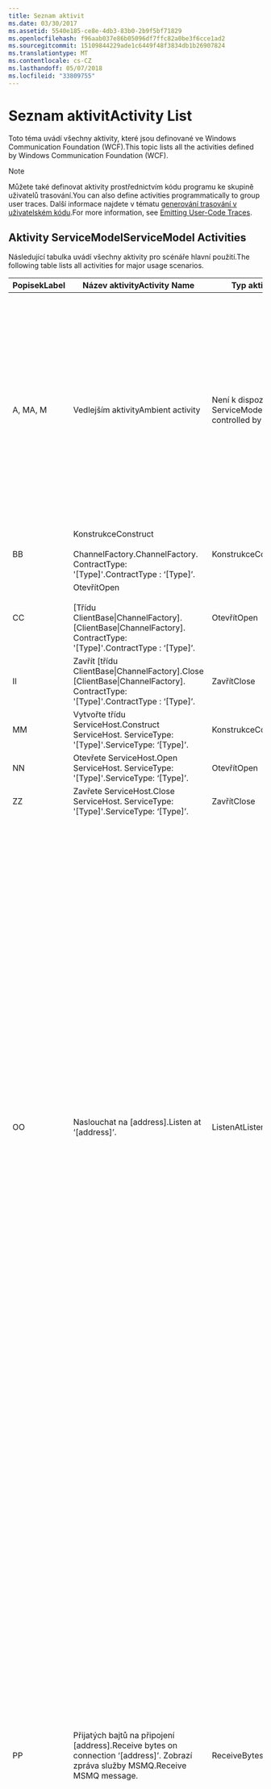 ```yaml
---
title: Seznam aktivit
ms.date: 03/30/2017
ms.assetid: 5540e185-ce8e-4db3-83b0-2b9f5bf71829
ms.openlocfilehash: f96aab037e86b05096df7ffc82a0be3f6cce1ad2
ms.sourcegitcommit: 15109844229ade1c6449f48f3834db1b26907824
ms.translationtype: MT
ms.contentlocale: cs-CZ
ms.lasthandoff: 05/07/2018
ms.locfileid: "33809755"
---
```

# <a name="activity-list"></a><span data-ttu-id="0d6ec-102">Seznam aktivit</span><span class="sxs-lookup"><span data-stu-id="0d6ec-102">Activity List</span></span>
<span data-ttu-id="0d6ec-103">Toto téma uvádí všechny aktivity, které jsou definované ve Windows Communication Foundation (WCF).</span><span class="sxs-lookup"><span data-stu-id="0d6ec-103">This topic lists all the activities defined by Windows Communication Foundation (WCF).</span></span>  
  
> [!NOTE]
>  <span data-ttu-id="0d6ec-104">Můžete také definovat aktivity prostřednictvím kódu programu ke skupině uživatelů trasování.</span><span class="sxs-lookup"><span data-stu-id="0d6ec-104">You can also define activities programmatically to group user traces.</span></span> <span data-ttu-id="0d6ec-105">Další informace najdete v tématu [generování trasování v uživatelském kódu](../../../../../docs/framework/wcf/diagnostics/tracing/emitting-user-code-traces.md).</span><span class="sxs-lookup"><span data-stu-id="0d6ec-105">For more information, see [Emitting User-Code Traces](../../../../../docs/framework/wcf/diagnostics/tracing/emitting-user-code-traces.md).</span></span>  
  
## <a name="servicemodel-activities"></a><span data-ttu-id="0d6ec-106">Aktivity ServiceModel</span><span class="sxs-lookup"><span data-stu-id="0d6ec-106">ServiceModel Activities</span></span>  
 <span data-ttu-id="0d6ec-107">Následující tabulka uvádí všechny aktivity pro scénáře hlavní použití.</span><span class="sxs-lookup"><span data-stu-id="0d6ec-107">The following table lists all activities for major usage scenarios.</span></span>  
  
|<span data-ttu-id="0d6ec-108">Popisek</span><span class="sxs-lookup"><span data-stu-id="0d6ec-108">Label</span></span>|<span data-ttu-id="0d6ec-109">Název aktivity</span><span class="sxs-lookup"><span data-stu-id="0d6ec-109">Activity Name</span></span>|<span data-ttu-id="0d6ec-110">Typ aktivity</span><span class="sxs-lookup"><span data-stu-id="0d6ec-110">Activity Type</span></span>|<span data-ttu-id="0d6ec-111">Popis</span><span class="sxs-lookup"><span data-stu-id="0d6ec-111">Description</span></span>|  
|-----------|-------------------|-------------------|-----------------|  
|<span data-ttu-id="0d6ec-112">A, M</span><span class="sxs-lookup"><span data-stu-id="0d6ec-112">A, M</span></span>|<span data-ttu-id="0d6ec-113">Vedlejším aktivity</span><span class="sxs-lookup"><span data-stu-id="0d6ec-113">Ambient activity</span></span>|<span data-ttu-id="0d6ec-114">Není k dispozici (Toto není řídí ServiceModel)</span><span class="sxs-lookup"><span data-stu-id="0d6ec-114">N/A (this is not controlled by ServiceModel)</span></span>|<span data-ttu-id="0d6ec-115">Aktivita, jejíž ID je nastavena v TLS před volání ServiceModel kódu (na straně klienta nebo na straně serveru).</span><span class="sxs-lookup"><span data-stu-id="0d6ec-115">The activity whose ID is set in TLS before any calls to ServiceModel code (client side or server side).</span></span><br /><br /> <span data-ttu-id="0d6ec-116">Příklad: Aktivitu, kde je volán otevřete na straně klienta WCF nebo serviceHost.open je volána.</span><span class="sxs-lookup"><span data-stu-id="0d6ec-116">Example: An activity where  open is called on the WCF client or serviceHost.open is called.</span></span>|  
|<span data-ttu-id="0d6ec-117">B</span><span class="sxs-lookup"><span data-stu-id="0d6ec-117">B</span></span>|<span data-ttu-id="0d6ec-118">Konstrukce</span><span class="sxs-lookup"><span data-stu-id="0d6ec-118">Construct</span></span><br /><br /> <span data-ttu-id="0d6ec-119">ChannelFactory.</span><span class="sxs-lookup"><span data-stu-id="0d6ec-119">ChannelFactory.</span></span> <span data-ttu-id="0d6ec-120">ContractType: '[Type]'.</span><span class="sxs-lookup"><span data-stu-id="0d6ec-120">ContractType : ‘[Type]’.</span></span>|<span data-ttu-id="0d6ec-121">Konstrukce</span><span class="sxs-lookup"><span data-stu-id="0d6ec-121">Construct</span></span>||  
|<span data-ttu-id="0d6ec-122">C</span><span class="sxs-lookup"><span data-stu-id="0d6ec-122">C</span></span>|<span data-ttu-id="0d6ec-123">Otevřít</span><span class="sxs-lookup"><span data-stu-id="0d6ec-123">Open</span></span><br /><br /> <span data-ttu-id="0d6ec-124">[Třídu ClientBase&#124;ChannelFactory].</span><span class="sxs-lookup"><span data-stu-id="0d6ec-124">[ClientBase&#124;ChannelFactory].</span></span> <span data-ttu-id="0d6ec-125">ContractType: '[Type]'.</span><span class="sxs-lookup"><span data-stu-id="0d6ec-125">ContractType : ‘[Type]’.</span></span>|<span data-ttu-id="0d6ec-126">Otevřít</span><span class="sxs-lookup"><span data-stu-id="0d6ec-126">Open</span></span>||  
|<span data-ttu-id="0d6ec-127">I</span><span class="sxs-lookup"><span data-stu-id="0d6ec-127">I</span></span>|<span data-ttu-id="0d6ec-128">Zavřít [třídu ClientBase&#124;ChannelFactory].</span><span class="sxs-lookup"><span data-stu-id="0d6ec-128">Close [ClientBase&#124;ChannelFactory].</span></span> <span data-ttu-id="0d6ec-129">ContractType: '[Type]'.</span><span class="sxs-lookup"><span data-stu-id="0d6ec-129">ContractType : ‘[Type]’.</span></span>|<span data-ttu-id="0d6ec-130">Zavřít</span><span class="sxs-lookup"><span data-stu-id="0d6ec-130">Close</span></span>||  
|<span data-ttu-id="0d6ec-131">M</span><span class="sxs-lookup"><span data-stu-id="0d6ec-131">M</span></span>|<span data-ttu-id="0d6ec-132">Vytvořte třídu ServiceHost.</span><span class="sxs-lookup"><span data-stu-id="0d6ec-132">Construct ServiceHost.</span></span> <span data-ttu-id="0d6ec-133">ServiceType: '[Type]'.</span><span class="sxs-lookup"><span data-stu-id="0d6ec-133">ServiceType: ‘[Type]’.</span></span>|<span data-ttu-id="0d6ec-134">Konstrukce</span><span class="sxs-lookup"><span data-stu-id="0d6ec-134">Construct</span></span>||  
|<span data-ttu-id="0d6ec-135">N</span><span class="sxs-lookup"><span data-stu-id="0d6ec-135">N</span></span>|<span data-ttu-id="0d6ec-136">Otevřete ServiceHost.</span><span class="sxs-lookup"><span data-stu-id="0d6ec-136">Open ServiceHost.</span></span> <span data-ttu-id="0d6ec-137">ServiceType: '[Type]'.</span><span class="sxs-lookup"><span data-stu-id="0d6ec-137">ServiceType: ‘[Type]’.</span></span>|<span data-ttu-id="0d6ec-138">Otevřít</span><span class="sxs-lookup"><span data-stu-id="0d6ec-138">Open</span></span>||  
|<span data-ttu-id="0d6ec-139">Z</span><span class="sxs-lookup"><span data-stu-id="0d6ec-139">Z</span></span>|<span data-ttu-id="0d6ec-140">Zavřete ServiceHost.</span><span class="sxs-lookup"><span data-stu-id="0d6ec-140">Close ServiceHost.</span></span> <span data-ttu-id="0d6ec-141">ServiceType: '[Type]'.</span><span class="sxs-lookup"><span data-stu-id="0d6ec-141">ServiceType: ‘[Type]’.</span></span>|<span data-ttu-id="0d6ec-142">Zavřít</span><span class="sxs-lookup"><span data-stu-id="0d6ec-142">Close</span></span>||  
|<span data-ttu-id="0d6ec-143">O</span><span class="sxs-lookup"><span data-stu-id="0d6ec-143">O</span></span>|<span data-ttu-id="0d6ec-144">Naslouchat na [address].</span><span class="sxs-lookup"><span data-stu-id="0d6ec-144">Listen at ‘[address]’.</span></span>|<span data-ttu-id="0d6ec-145">ListenAt</span><span class="sxs-lookup"><span data-stu-id="0d6ec-145">ListenAt</span></span>|<span data-ttu-id="0d6ec-146">Tato a další aktivity jsou specifické pro přenos.</span><span class="sxs-lookup"><span data-stu-id="0d6ec-146">This and the next activity are transport-specific.</span></span> <span data-ttu-id="0d6ec-147">Aktivita ListenAt reprezentuje obsah, který se mapuje na adresu, na kterém naslouchá naslouchací proces kanálu nástroje v.</span><span class="sxs-lookup"><span data-stu-id="0d6ec-147">The ListenAt activity represents the content that maps to the address where the channel listener listens at.</span></span> <span data-ttu-id="0d6ec-148">V případě služby MSMQ je fronty samotné vzhledem k tomu, že mapuje fronty na jednu adresu.</span><span class="sxs-lookup"><span data-stu-id="0d6ec-148">In the case of MSMQ, it is the queue itself since the queue maps to one address.</span></span> <span data-ttu-id="0d6ec-149">Tato aktivita poslouchá příchozí připojení v případě přenosů orientovaná na připojení, pro zprávy služby MSMQ v případě služby MSMQ.</span><span class="sxs-lookup"><span data-stu-id="0d6ec-149">This activity listens for incoming connections in the case of connection-oriented transports, for MSMQ messages in the case of MSMQ.</span></span> <span data-ttu-id="0d6ec-150">Tato aktivita se vytvoří během ServiceHost.Open() a obsahuje trasování týkající se vytvoření a uvolnění naslouchací proces, jakož i přenosu se pro všechny aktivity ReceiveBytes.</span><span class="sxs-lookup"><span data-stu-id="0d6ec-150">This activity is created during ServiceHost.Open(), and contains the traces related to creating and disposing the listener, as well as transferring out to all ReceiveBytes activities.</span></span>|  
|<span data-ttu-id="0d6ec-151">P</span><span class="sxs-lookup"><span data-stu-id="0d6ec-151">P</span></span>|<span data-ttu-id="0d6ec-152">Přijatých bajtů na připojení [address].</span><span class="sxs-lookup"><span data-stu-id="0d6ec-152">Receive bytes on connection ‘[address]’.</span></span> <span data-ttu-id="0d6ec-153">Zobrazí zpráva služby MSMQ.</span><span class="sxs-lookup"><span data-stu-id="0d6ec-153">Receive MSMQ message.</span></span>|<span data-ttu-id="0d6ec-154">ReceiveBytes</span><span class="sxs-lookup"><span data-stu-id="0d6ec-154">ReceiveBytes</span></span>|<span data-ttu-id="0d6ec-155">V rámci této aktivity je zpracování dat, který nakonec získá zprávu WCF.</span><span class="sxs-lookup"><span data-stu-id="0d6ec-155">In this activity, data that will eventually get a WCF message is processed.</span></span> <span data-ttu-id="0d6ec-156">Příchozí bajty jsou čekali v případě orientovaná na připojení přenosu nebo http.</span><span class="sxs-lookup"><span data-stu-id="0d6ec-156">Incoming bytes are waited in the case of connection-oriented transport or http.</span></span> <span data-ttu-id="0d6ec-157">Pro TCP nebo pojmenovaného kanálu životnost tuto aktivitu je životnost připojení, jako je vytvořen při vytváření připojení.</span><span class="sxs-lookup"><span data-stu-id="0d6ec-157">For TCP/named-pipe, the lifetime of this activity is the lifetime of the connection, as it is created when the connection is created.</span></span> <span data-ttu-id="0d6ec-158">Pro protokol http je životnosti žádost o zprávu a se vytvoří, když je zpráva odeslána.</span><span class="sxs-lookup"><span data-stu-id="0d6ec-158">For http, it is of the lifetime of a message request and is created when the message is sent.</span></span> <span data-ttu-id="0d6ec-159">Tato aktivita obsahuje trasování týkající se vytvoření a uvolnění připojení, pokud je k dispozici, jakož i přenosy se pro všechny aktivity zpracování zprávy (objekt).</span><span class="sxs-lookup"><span data-stu-id="0d6ec-159">This activity contains the traces related to creating and disposing the connection if applicable, as well as transfers out to all message (object) processing activities.</span></span><br /><br /> <span data-ttu-id="0d6ec-160">V případě služby MSMQ je aktivita kde načtení zprávy služby MSMQ.</span><span class="sxs-lookup"><span data-stu-id="0d6ec-160">In the case of MSMQ, it is the activity where the MSMQ message is retrieved.</span></span>|  
|<span data-ttu-id="0d6ec-161">Q</span><span class="sxs-lookup"><span data-stu-id="0d6ec-161">Q</span></span>|<span data-ttu-id="0d6ec-162">Proces zpráva [číslo].</span><span class="sxs-lookup"><span data-stu-id="0d6ec-162">Process message [number].</span></span> <span data-ttu-id="0d6ec-163">(Poznámka: [číslo] je rovnoměrně se zvětšující hodnotu, která začíná na 1.)</span><span class="sxs-lookup"><span data-stu-id="0d6ec-163">(Note, [number] is a monotonically increasing value which starts at 1.)</span></span>|<span data-ttu-id="0d6ec-164">ProcessMessage</span><span class="sxs-lookup"><span data-stu-id="0d6ec-164">ProcessMessage</span></span>|<span data-ttu-id="0d6ec-165">Proces příchozí zprávy.</span><span class="sxs-lookup"><span data-stu-id="0d6ec-165">Process an incoming message.</span></span> <span data-ttu-id="0d6ec-166">Tato aktivita se spustí po doručení všech dat (bajtů, zprávy služby MSMQ) a vytvořit objekt zpráv WCF.</span><span class="sxs-lookup"><span data-stu-id="0d6ec-166">This activity starts when all the data (bytes, MSMQ message) are received to form a WCF message object.</span></span> <span data-ttu-id="0d6ec-167">Trasování v rámci této aktivity řešit zpracování záhlaví.</span><span class="sxs-lookup"><span data-stu-id="0d6ec-167">Traces within this activity deal with header processing.</span></span><br /><br /> <span data-ttu-id="0d6ec-168">Jakmile je vytvořen zprávu, která může být odeslána, ServiceHost ProcessAction aktivity je přepnutá na po vyhledávání odpovídající ID aktivity</span><span class="sxs-lookup"><span data-stu-id="0d6ec-168">Once a message that can be dispatched is formed, the ServiceHost ProcessAction activity is switched to after looking up the corresponding Activity ID.</span></span>|  
|<span data-ttu-id="0d6ec-169">D, S</span><span class="sxs-lookup"><span data-stu-id="0d6ec-169">D, S</span></span>|<span data-ttu-id="0d6ec-170">Zpracování akce [akce].</span><span class="sxs-lookup"><span data-stu-id="0d6ec-170">Process action ‘[action]’.</span></span>|<span data-ttu-id="0d6ec-171">ProcessAction</span><span class="sxs-lookup"><span data-stu-id="0d6ec-171">ProcessAction</span></span>|<span data-ttu-id="0d6ec-172">Proces, zobrazí se zpráva přes protokolů přenosu, zabezpečení nebo RM pro odeslání zprávy do uživatelského kódu na, a v obráceném pořadí na odeslání.</span><span class="sxs-lookup"><span data-stu-id="0d6ec-172">Process the message through the Transport/Security/RM stack for dispatching the message to user code on receive, and in the reverse order on send.</span></span><br /><br /> <span data-ttu-id="0d6ec-173">Na serveru tato aktivita používá šířený ID aktivity, pokud se odešlou v záhlaví zprávy prostřednictvím "Rozšíření aktivity"; jinak se vytvoří nový identifikátor GUID.</span><span class="sxs-lookup"><span data-stu-id="0d6ec-173">On the server, this activity uses the propagated Activity ID if it is sent in the message header via "Activity Propagation"; otherwise, a new GUID is created.</span></span><br /><br /> <span data-ttu-id="0d6ec-174">Zpráva odpovědi pro požadavek nebo odpověď kontrakty se také zpracovává aktivity.</span><span class="sxs-lookup"><span data-stu-id="0d6ec-174">The response message for request/reply contracts is also processed in that activity.</span></span>|  
|<span data-ttu-id="0d6ec-175">T</span><span class="sxs-lookup"><span data-stu-id="0d6ec-175">T</span></span>|<span data-ttu-id="0d6ec-176">Spusťte [IContract.Operation].</span><span class="sxs-lookup"><span data-stu-id="0d6ec-176">Execute ‘[IContract.Operation]’.</span></span>|<span data-ttu-id="0d6ec-177">ExecuteUserCode</span><span class="sxs-lookup"><span data-stu-id="0d6ec-177">ExecuteUserCode</span></span>|<span data-ttu-id="0d6ec-178">Spuštění uživatelského kódu po odeslání na straně služby.</span><span class="sxs-lookup"><span data-stu-id="0d6ec-178">Execute user code after dispatch on the service side.</span></span> <span data-ttu-id="0d6ec-179">Tato aktivita poskytuje hranici od sebe odděluje ServiceHost kód z kódu zadaný uživatelem.</span><span class="sxs-lookup"><span data-stu-id="0d6ec-179">This activity provides a boundary to delineate ServiceHost code from user-provided code.</span></span>|  
  
## <a name="security-activities"></a><span data-ttu-id="0d6ec-180">Aktivity související se zabezpečením</span><span class="sxs-lookup"><span data-stu-id="0d6ec-180">Security Activities</span></span>  
 <span data-ttu-id="0d6ec-181">V následující tabulce jsou uvedeny všechny aktivity související se zabezpečením.</span><span class="sxs-lookup"><span data-stu-id="0d6ec-181">The following table lists all activities related to Security.</span></span>  
  
|<span data-ttu-id="0d6ec-182">Název aktivity</span><span class="sxs-lookup"><span data-stu-id="0d6ec-182">Activity Name</span></span>|<span data-ttu-id="0d6ec-183">Typ aktivity</span><span class="sxs-lookup"><span data-stu-id="0d6ec-183">Activity Type</span></span>|<span data-ttu-id="0d6ec-184">Popis</span><span class="sxs-lookup"><span data-stu-id="0d6ec-184">Description</span></span>|  
|-------------------|-------------------|-----------------|  
|<span data-ttu-id="0d6ec-185">Instalační program zabezpečené relace</span><span class="sxs-lookup"><span data-stu-id="0d6ec-185">Setup secure session</span></span>|<span data-ttu-id="0d6ec-186">SetupSecurity</span><span class="sxs-lookup"><span data-stu-id="0d6ec-186">SetupSecurity</span></span>|<span data-ttu-id="0d6ec-187">Existuje na straně klienta.</span><span class="sxs-lookup"><span data-stu-id="0d6ec-187">Exists on the client side only.</span></span> <span data-ttu-id="0d6ec-188">Obsahuje všechny RVNÍ \* / SCT výměny pro ověřování a nastavení kontext zabezpečení.</span><span class="sxs-lookup"><span data-stu-id="0d6ec-188">Contains all RST\*/SCT exchanges for authentication and setting the security context.</span></span> <span data-ttu-id="0d6ec-189">Pokud `propagateActivity` = `true`, tato aktivita je sloučen s služby odpovídající procesu akce RVNÍ\*/SCT aktivity.</span><span class="sxs-lookup"><span data-stu-id="0d6ec-189">If `propagateActivity`=`true`, this activity is merged with the service’s corresponding Process Action RST\*/SCT activities.</span></span>|  
|<span data-ttu-id="0d6ec-190">Zavřít zabezpečené relace</span><span class="sxs-lookup"><span data-stu-id="0d6ec-190">Close secure session</span></span>|<span data-ttu-id="0d6ec-191">SetupSecurity</span><span class="sxs-lookup"><span data-stu-id="0d6ec-191">SetupSecurity</span></span>|<span data-ttu-id="0d6ec-192">Existuje na straně klienta.</span><span class="sxs-lookup"><span data-stu-id="0d6ec-192">Exists on the client side.</span></span> <span data-ttu-id="0d6ec-193">Obsahuje výměnu zpráv Storno pro ukončení zabezpečené relace.</span><span class="sxs-lookup"><span data-stu-id="0d6ec-193">Contains the Cancel message exchange for closing the secure session.</span></span> <span data-ttu-id="0d6ec-194">Pokud `propagateActivity` = `true`, tato aktivita je sloučen s akce proces "Zrušit" ze služby.</span><span class="sxs-lookup"><span data-stu-id="0d6ec-194">If `propagateActivity`=`true`, this activity is merged with the Process Action "Cancel" from the service.</span></span>|  
  
 <span data-ttu-id="0d6ec-195">V následující tabulce jsou uvedeny všechny činnosti týkající se modelu COM +.</span><span class="sxs-lookup"><span data-stu-id="0d6ec-195">The following table lists all activities related to COM+.</span></span>  
  
|<span data-ttu-id="0d6ec-196">Název aktivity</span><span class="sxs-lookup"><span data-stu-id="0d6ec-196">Activity Name</span></span>|<span data-ttu-id="0d6ec-197">Typ aktivity</span><span class="sxs-lookup"><span data-stu-id="0d6ec-197">Activity Type</span></span>|<span data-ttu-id="0d6ec-198">Popis</span><span class="sxs-lookup"><span data-stu-id="0d6ec-198">Description</span></span>|  
|-------------------|-------------------|-----------------|  
|<span data-ttu-id="0d6ec-199">Vytvoření instance modelu COM +</span><span class="sxs-lookup"><span data-stu-id="0d6ec-199">Create COM+ instance</span></span>|<span data-ttu-id="0d6ec-200">TransferToCOMPlus</span><span class="sxs-lookup"><span data-stu-id="0d6ec-200">TransferToCOMPlus</span></span>|<span data-ttu-id="0d6ec-201">1 aktivity instance pro každý modelu COM + volat z kódu WCF</span><span class="sxs-lookup"><span data-stu-id="0d6ec-201">1 activity instance for each COM+ call from WCF code</span></span>|  
|<span data-ttu-id="0d6ec-202">Spuštění modelu COM + \<operaci ></span><span class="sxs-lookup"><span data-stu-id="0d6ec-202">Execute COM+ \<operation></span></span>|<span data-ttu-id="0d6ec-203">TransferToCOMPlus</span><span class="sxs-lookup"><span data-stu-id="0d6ec-203">TransferToCOMPlus</span></span>|<span data-ttu-id="0d6ec-204">1 aktivity instance pro každý modelu COM + volat z kódu WCF</span><span class="sxs-lookup"><span data-stu-id="0d6ec-204">1 activity instance for each COM+ call from WCF code</span></span>|  
  
## <a name="wmi-activities"></a><span data-ttu-id="0d6ec-205">Aktivity služby WMI</span><span class="sxs-lookup"><span data-stu-id="0d6ec-205">WMI Activities</span></span>  
 <span data-ttu-id="0d6ec-206">V následující tabulce jsou uvedeny všechny aktivity související s WMI.</span><span class="sxs-lookup"><span data-stu-id="0d6ec-206">The following table lists all activities related to WMI.</span></span>  
  
|<span data-ttu-id="0d6ec-207">Název aktivity</span><span class="sxs-lookup"><span data-stu-id="0d6ec-207">Activity Name</span></span>|<span data-ttu-id="0d6ec-208">Typ aktivity</span><span class="sxs-lookup"><span data-stu-id="0d6ec-208">Activity Type</span></span>|<span data-ttu-id="0d6ec-209">Popis</span><span class="sxs-lookup"><span data-stu-id="0d6ec-209">Description</span></span>|  
|-------------------|-------------------|-----------------|  
|<span data-ttu-id="0d6ec-210">Get rozhraní WMI</span><span class="sxs-lookup"><span data-stu-id="0d6ec-210">WMI get</span></span>|<span data-ttu-id="0d6ec-211">WMIGetObject</span><span class="sxs-lookup"><span data-stu-id="0d6ec-211">WMIGetObject</span></span>|<span data-ttu-id="0d6ec-212">Uživatel načítá data z rozhraní WMI.</span><span class="sxs-lookup"><span data-stu-id="0d6ec-212">User is retrieving data from WMI.</span></span>|  
|<span data-ttu-id="0d6ec-213">Put rozhraní WMI</span><span class="sxs-lookup"><span data-stu-id="0d6ec-213">WMI put</span></span>|<span data-ttu-id="0d6ec-214">WmiPutInstance</span><span class="sxs-lookup"><span data-stu-id="0d6ec-214">WmiPutInstance</span></span>|<span data-ttu-id="0d6ec-215">Uživatel je aktualizace dat pomocí rozhraní WMI.</span><span class="sxs-lookup"><span data-stu-id="0d6ec-215">User is updating data with WMI.</span></span>|

